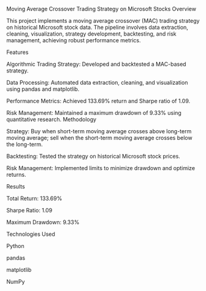 Moving Average Crossover Trading Strategy on Microsoft Stocks
Overview

This project implements a moving average crossover (MAC) trading strategy on historical Microsoft stock data. The pipeline involves data extraction, cleaning, visualization, strategy development, backtesting, and risk management, achieving robust performance metrics.

Features

Algorithmic Trading Strategy: Developed and backtested a MAC-based strategy.

Data Processing: Automated data extraction, cleaning, and visualization using pandas and matplotlib.

Performance Metrics: Achieved 133.69% return and Sharpe ratio of 1.09.

Risk Management: Maintained a maximum drawdown of 9.33% using quantitative research.
Methodology

Strategy: Buy when short-term moving average crosses above long-term moving average; sell when the short-term moving average crosses below the long-term.

Backtesting: Tested the strategy on historical Microsoft stock prices.

Risk Management: Implemented limits to minimize drawdown and optimize returns.

Results

Total Return: 133.69%

Sharpe Ratio: 1.09

Maximum Drawdown: 9.33%

Technologies Used

Python

pandas

matplotlib

NumPy
